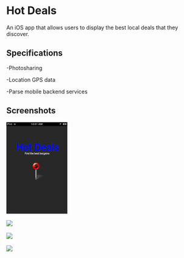 
# Hot Deals
An iOS app that allows users to display the best local deals that they
discover.


## Specifications
-Photosharing

-Location GPS data

-Parse mobile backend services


## Screenshots
![](https://github.com/mchen3/HotDeals/raw/master/profileImage/1a.PNG)

![](https://github.com/mchen3/HotDeals/tree/master/profileImage/2.PNG)

![](https://github.com/mchen3/HotDeals/tree/master/profileImage/3.PNG)

![](https://github.com/mchen3/HotDeals/tree/master/profileImage/4.PNG)
